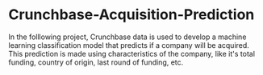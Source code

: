 # Crunchbase-Acquisition-Prediction
In the folllowing project, Crunchbase data is used to develop a machine learning classification model that predicts if a company will be acquired. This prediction is made using characteristics of the company, like it's total funding, country of origin, last round of funding, etc.
